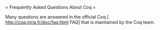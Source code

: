 = Frequently Asked Questions About Coq =

Many questions are answered in the official Coq [ http://coq.inria.fr/doc/faq.html FAQ] that is maintained by the Coq team.
